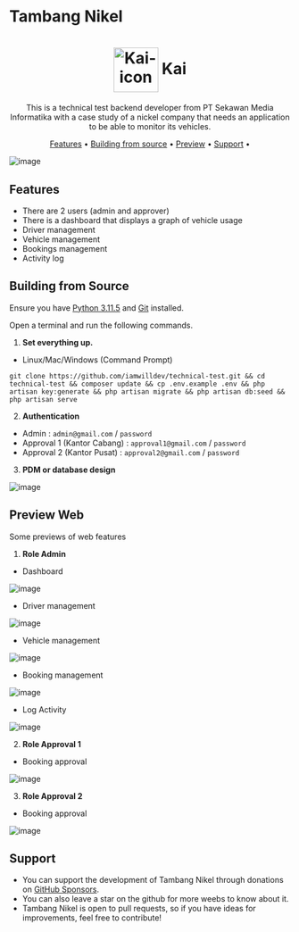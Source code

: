 # Tambang Nikel

<h1 align="center">
<img align="center" height="80px" width="80px" src="https://github.com/iamwilldev/Kumpulan-Dataset/blob/cc67a9a3c8f5704a8f63832db0adc7b21c24aec7/Github/kai.png" alt="Kai-icon">
 Kai
</h1>
<p align="center">
This is a technical test backend developer from PT Sekawan Media Informatika with a case study of a nickel company that needs an application to be able to monitor its vehicles.
</p>

<p align="center">
  <a href="#features">Features</a> •
  <a href="#building-from-source">Building from source</a> •
  <a href="#preview-web">Preview</a> •
  <a href="#support">Support</a> •
</p>

![image](https://github.com/iamwilldev/Kumpulan-Dataset/blob/657ec09dcf671d804296122a68eeeb8174addcc9/Github/screencapture-127-0-0-1-8000-dashboard-booking-bookings-2024-03-07-00_36_58.png)


## Features

- There are 2 users (admin and approver)
- There is a dashboard that displays a graph of vehicle usage
- Driver management
- Vehicle management
- Bookings management
- Activity log

## Building from Source

Ensure you have [Python 3.11.5](https://www.python.org/downloads/) and [Git](https://github.com/git-guides/install-git) installed.

Open a terminal and run the following commands.

1. **Set everything up.**

- Linux/Mac/Windows (Command Prompt)

```
git clone https://github.com/iamwilldev/technical-test.git && cd technical-test && composer update && cp .env.example .env && php artisan key:generate && php artisan migrate && php artisan db:seed && php artisan serve
```

2. **Authentication**
- Admin : `admin@gmail.com` / `password`
- Approval 1 (Kantor Cabang) : `approval1@gmail.com` / `password`
- Approval 2 (Kantor Pusat) : `approval2@gmail.com` / `password`

3. **PDM or database design**

![image](https://github.com/iamwilldev/Kumpulan-Dataset/blob/708319074fd1c6d90d382e5e1a8d5c517bed6df6/Github/pdm.png)

## Preview Web

Some previews of web features

1. **Role Admin**

- Dashboard

![image](https://github.com/iamwilldev/Kumpulan-Dataset/blob/473690d8fa8316ded9e3da8de67a33875e878ac0/Github/screencapture-127-0-0-1-8000-dashboard-2024-03-07-01_15_25.png)

- Driver management

![image](https://github.com/iamwilldev/Kumpulan-Dataset/blob/473690d8fa8316ded9e3da8de67a33875e878ac0/Github/screencapture-127-0-0-1-8000-dashboard-driver-drivers-2024-03-07-01_15_49.png)

- Vehicle management

![image](https://github.com/iamwilldev/Kumpulan-Dataset/blob/473690d8fa8316ded9e3da8de67a33875e878ac0/Github/screencapture-127-0-0-1-8000-dashboard-vehicle-vehicles-2024-03-07-01_15_57.png)

- Booking management

![image](https://github.com/iamwilldev/Kumpulan-Dataset/blob/657ec09dcf671d804296122a68eeeb8174addcc9/Github/screencapture-127-0-0-1-8000-dashboard-booking-bookings-2024-03-07-00_36_58.png)

- Log Activity

![image](https://github.com/iamwilldev/Kumpulan-Dataset/blob/473690d8fa8316ded9e3da8de67a33875e878ac0/Github/screencapture-127-0-0-1-8000-dashboard-logs-activity-2024-03-07-01_16_12.png)

2. **Role Approval 1**
- Booking approval

![image](https://github.com/iamwilldev/Kumpulan-Dataset/blob/473690d8fa8316ded9e3da8de67a33875e878ac0/Github/screencapture-127-0-0-1-8000-dashboard-booking-bookings-2024-03-07-01_18_34.png)

3. **Role Approval 2**
- Booking approval

![image](https://github.com/iamwilldev/Kumpulan-Dataset/blob/473690d8fa8316ded9e3da8de67a33875e878ac0/Github/screencapture-127-0-0-1-8000-dashboard-booking-bookings-2024-03-07-01_19_03.png)

## Support

- You can support the development of Tambang Nikel through donations on [GitHub Sponsors]().
- You can also leave a star on the github for more weebs to know about it.
- Tambang Nikel is open to pull requests, so if you have ideas for improvements, feel free to contribute!

